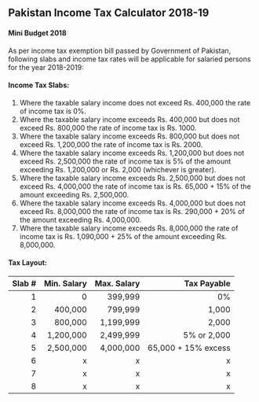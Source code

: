 ## Pakistan Income Tax Calculator 2018-19

#### Mini Budget 2018
As per income tax exemption bill passed by Government of Pakistan, following slabs and income tax rates will be applicable for salaried persons for the year 2018-2019:
#### Income Tax Slabs:
1. Where the taxable salary income does not exceed Rs. 400,000 the rate of income tax is 0%.
2. Where the taxable salary income exceeds Rs. 400,000 but does not exceed Rs. 800,000 the rate of income tax is Rs. 1000.
3. Where the taxable salary income exceeds Rs. 800,000 but does not exceed Rs. 1,200,000 the rate of income tax is Rs. 2000.
4. Where the taxable salary income exceeds Rs. 1,200,000 but does not exceed Rs. 2,500,000 the rate of income tax is 5% of the amount exceeding Rs. 1,200,000 or Rs. 2,000 (whichever is greater).
5. Where the taxable salary income exceeds Rs. 2,500,000 but does not exceed Rs. 4,000,000 the rate of income tax is Rs. 65,000 + 15% of the amount exceeding Rs. 2,500,000.
6. Where the taxable salary income exceeds Rs. 4,000,000 but does not exceed Rs. 8,000,000 the rate of income tax is Rs. 290,000 + 20% of the amount exceeding Rs. 4,000,000.
7. Where the taxable salary income exceeds Rs. 8,000,000 the rate of income tax is Rs. 1,090,000 + 25% of the amount exceeding Rs. 8,000,000.

#### Tax Layout:
Slab # | Min. Salary | Max. Salary | Tax Payable |
----:| --------:| --------:| ---:|
1 | 0 | 399,999 | 0% |
2 | 400,000 | 799,999 | 1,000 |
3 | 800,000 | 1,199,999 | 2,000 |
4 | 1,200,000 | 2,499,999 | 5% or 2,000 |
5 | 2,500,000 | 4,000,000 | 65,000 + 15% excess |
6 | x | x | x |
7 | x | x | x |
8 | x | x | x |
